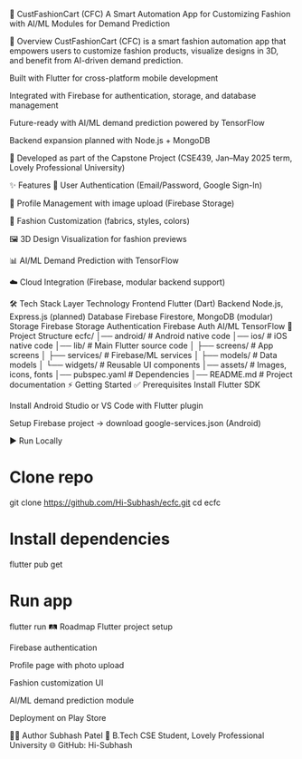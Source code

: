 🌟 CustFashionCart (CFC)
A Smart Automation App for Customizing Fashion with AI/ML Modules for Demand Prediction






📖 Overview
CustFashionCart (CFC) is a smart fashion automation app that empowers users to customize fashion products, visualize designs in 3D, and benefit from AI-driven demand prediction.

Built with Flutter for cross-platform mobile development

Integrated with Firebase for authentication, storage, and database management

Future-ready with AI/ML demand prediction powered by TensorFlow

Backend expansion planned with Node.js + MongoDB

📌 Developed as part of the Capstone Project (CSE439, Jan–May 2025 term, Lovely Professional University)

✨ Features
🔑 User Authentication (Email/Password, Google Sign-In)

👤 Profile Management with image upload (Firebase Storage)

👗 Fashion Customization (fabrics, styles, colors)

🖼️ 3D Design Visualization for fashion previews

📊 AI/ML Demand Prediction with TensorFlow

☁️ Cloud Integration (Firebase, modular backend support)

🛠️ Tech Stack
Layer	Technology
Frontend	Flutter (Dart)
Backend	Node.js, Express.js (planned)
Database	Firebase Firestore, MongoDB (modular)
Storage	Firebase Storage
Authentication	Firebase Auth
AI/ML	TensorFlow
📂 Project Structure
ecfc/
│── android/           # Android native code
│── ios/               # iOS native code
│── lib/               # Main Flutter source code
│   ├── screens/       # App screens
│   ├── services/      # Firebase/ML services
│   ├── models/        # Data models
│   └── widgets/       # Reusable UI components
│── assets/            # Images, icons, fonts
│── pubspec.yaml       # Dependencies
│── README.md          # Project documentation
⚡ Getting Started
✅ Prerequisites
Install Flutter SDK

Install Android Studio or VS Code with Flutter plugin

Setup Firebase project → download google-services.json (Android)

▶️ Run Locally
# Clone repo
git clone https://github.com/Hi-Subhash/ecfc.git
cd ecfc

# Install dependencies
flutter pub get

# Run app
flutter run
🛤️ Roadmap
Flutter project setup

Firebase authentication

Profile page with photo upload

Fashion customization UI

AI/ML demand prediction module

Deployment on Play Store

👨‍💻 Author
Subhash Patel
💼 B.Tech CSE Student, Lovely Professional University
🌐 GitHub: Hi-Subhash


